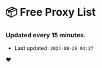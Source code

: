 # :package: Free Proxy List
### Updated every 15 minutes.

- Last updated: `2024-08-26 04:27`

:heart:

